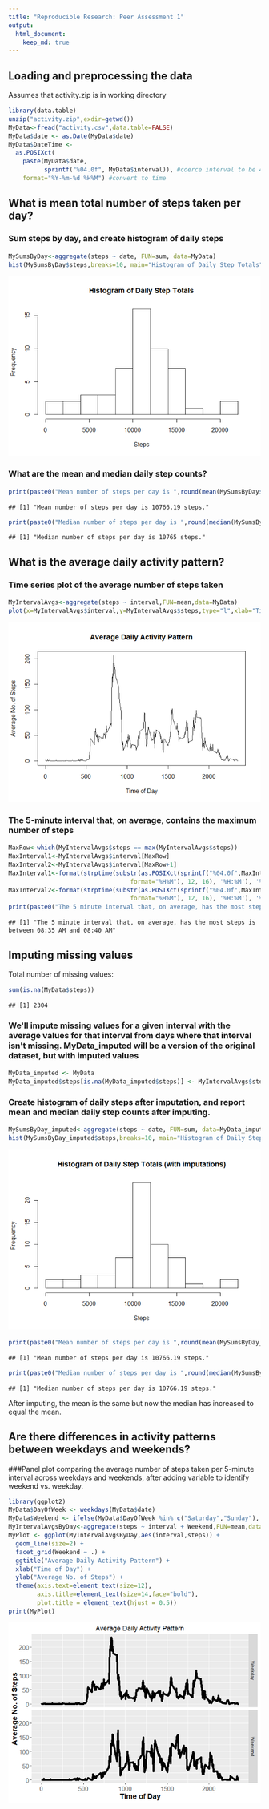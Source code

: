 ```yaml
---
title: "Reproducible Research: Peer Assessment 1"
output: 
  html_document:
    keep_md: true
---
```



## Loading and preprocessing the data
Assumes that activity.zip is in working directory


```r
library(data.table)
unzip("activity.zip",exdir=getwd())
MyData<-fread("activity.csv",data.table=FALSE)
MyData$date <- as.Date(MyData$date)
MyData$DateTime <-
  as.POSIXct(
    paste(MyData$date, 
          sprintf("%04.0f", MyData$interval)), #coerce interval to be 4 digits long, with leading zeroes (military time)
    format="%Y-%m-%d %H%M") #convert to time
```



## What is mean total number of steps taken per day?
### Sum steps by day, and create histogram of daily steps 

```r
MySumsByDay<-aggregate(steps ~ date, FUN=sum, data=MyData)
hist(MySumsByDay$steps,breaks=10, main="Histogram of Daily Step Totals",xlab="Steps")
```

![](PA1_template_files/figure-html/unnamed-chunk-2-1.png)<!-- -->

### What are the mean and median daily step counts?

```r
print(paste0("Mean number of steps per day is ",round(mean(MySumsByDay$steps),2)," steps."))
```

```
## [1] "Mean number of steps per day is 10766.19 steps."
```

```r
print(paste0("Median number of steps per day is ",round(median(MySumsByDay$steps),2)," steps."))
```

```
## [1] "Median number of steps per day is 10765 steps."
```

## What is the average daily activity pattern?
### Time series plot of the average number of steps taken

```r
MyIntervalAvgs<-aggregate(steps ~ interval,FUN=mean,data=MyData)
plot(x=MyIntervalAvgs$interval,y=MyIntervalAvgs$steps,type="l",xlab="Time of Day",ylab="Average No. of Steps",main="Average Daily Activity Pattern")
```

![](PA1_template_files/figure-html/unnamed-chunk-4-1.png)<!-- -->

### The 5-minute interval that, on average, contains the maximum number of steps

```r
MaxRow<-which(MyIntervalAvgs$steps == max(MyIntervalAvgs$steps))
MaxInterval1<-MyIntervalAvgs$interval[MaxRow]
MaxInterval2<-MyIntervalAvgs$interval[MaxRow+1]
MaxInterval1<-format(strptime(substr(as.POSIXct(sprintf("%04.0f",MaxInterval1), 
                                  format="%H%M"), 12, 16), '%H:%M'), '%I:%M %p')
MaxInterval2<-format(strptime(substr(as.POSIXct(sprintf("%04.0f",MaxInterval2), 
                                  format="%H%M"), 12, 16), '%H:%M'), '%I:%M %p')
print(paste0("The 5 minute interval that, on average, has the most steps is between ",MaxInterval1," and ",MaxInterval2))
```

```
## [1] "The 5 minute interval that, on average, has the most steps is between 08:35 AM and 08:40 AM"
```

## Imputing missing values
Total number of missing values:

```r
sum(is.na(MyData$steps))
```

```
## [1] 2304
```

### We'll impute missing values for a given interval with the average values for that interval from days where that interval isn't missing.  MyData_imputed will be a version of the original dataset, but with imputed values

```r
MyData_imputed <- MyData
MyData_imputed$steps[is.na(MyData_imputed$steps)] <- MyIntervalAvgs$steps[match(MyData$interval[is.na(MyData$steps)],MyIntervalAvgs$interval)]
```

### Create histogram of daily steps after imputation, and report mean and median daily step counts after imputing.

```r
MySumsByDay_imputed<-aggregate(steps ~ date, FUN=sum, data=MyData_imputed)
hist(MySumsByDay_imputed$steps,breaks=10, main="Histogram of Daily Step Totals (with imputations)",xlab="Steps")
```

![](PA1_template_files/figure-html/unnamed-chunk-8-1.png)<!-- -->

```r
print(paste0("Mean number of steps per day is ",round(mean(MySumsByDay_imputed$steps),2)," steps."))
```

```
## [1] "Mean number of steps per day is 10766.19 steps."
```

```r
print(paste0("Median number of steps per day is ",round(median(MySumsByDay_imputed$steps),2)," steps."))
```

```
## [1] "Median number of steps per day is 10766.19 steps."
```
After imputing, the mean is the same but now the median has increased to equal the mean.

## Are there differences in activity patterns between weekdays and weekends?
###Panel plot comparing the average number of steps taken per 5-minute interval across weekdays and weekends, after adding variable to identify weekend vs. weekday.

```r
library(ggplot2)
MyData$DayOfWeek <- weekdays(MyData$date)
MyData$Weekend <- ifelse(MyData$DayOfWeek %in% c("Saturday","Sunday"), "Weekend","Weekday")
MyIntervalAvgsByDay<-aggregate(steps ~ interval + Weekend,FUN=mean,data=MyData)
MyPlot <- ggplot(MyIntervalAvgsByDay,aes(interval,steps)) + 
  geom_line(size=2) + 
  facet_grid(Weekend ~ .) + 
  ggtitle("Average Daily Activity Pattern") + 
  xlab("Time of Day") + 
  ylab("Average No. of Steps") + 
  theme(axis.text=element_text(size=12),
        axis.title=element_text(size=14,face="bold"),
        plot.title = element_text(hjust = 0.5))
print(MyPlot)
```

![](PA1_template_files/figure-html/unnamed-chunk-9-1.png)<!-- -->
